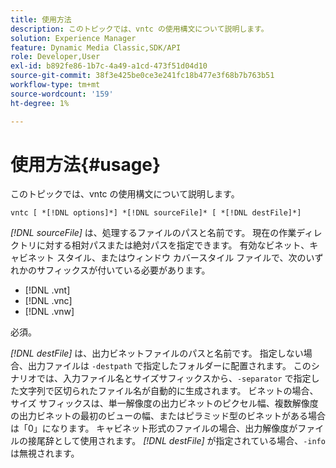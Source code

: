 ```yaml
---
title: 使用方法
description: このトピックでは、vntc の使用構文について説明します。
solution: Experience Manager
feature: Dynamic Media Classic,SDK/API
role: Developer,User
exl-id: b892fe86-1b7c-4a49-a1cd-473f51d04d10
source-git-commit: 38f3e425be0ce3e241fc18b477e3f68b7b763b51
workflow-type: tm+mt
source-wordcount: '159'
ht-degree: 1%

---
```


# 使用方法{#usage}

このトピックでは、vntc の使用構文について説明します。

`vntc [ *[!DNL options]*] *[!DNL sourceFile]* [ *[!DNL destFile]*]`

*[!DNL sourceFile]* は、処理するファイルのパスと名前です。 現在の作業ディレクトリに対する相対パスまたは絶対パスを指定できます。 有効なビネット、キャビネット スタイル、またはウィンドウ カバースタイル ファイルで、次のいずれかのサフィックスが付いている必要があります。

* [!DNL .vnt]
* [!DNL .vnc]
* [!DNL .vnw]

必須。

*[!DNL destFile]* は、出力ビネットファイルのパスと名前です。 指定しない場合、出力ファイルは `-destpath` で指定したフォルダーに配置されます。 このシナリオでは、入力ファイル名とサイズサフィックスから、`-separator` で指定した文字列で区切られたファイル名が自動的に生成されます。 ビネットの場合、サイズ サフィックスは、単一解像度の出力ビネットのピクセル幅、複数解像度の出力ビネットの最初のビューの幅、またはピラミッド型のビネットがある場合は「0」になります。 キャビネット形式のファイルの場合、出力解像度がファイルの接尾辞として使用されます。 *[!DNL destFile]* が指定されている場合、`-info` は無視されます。
